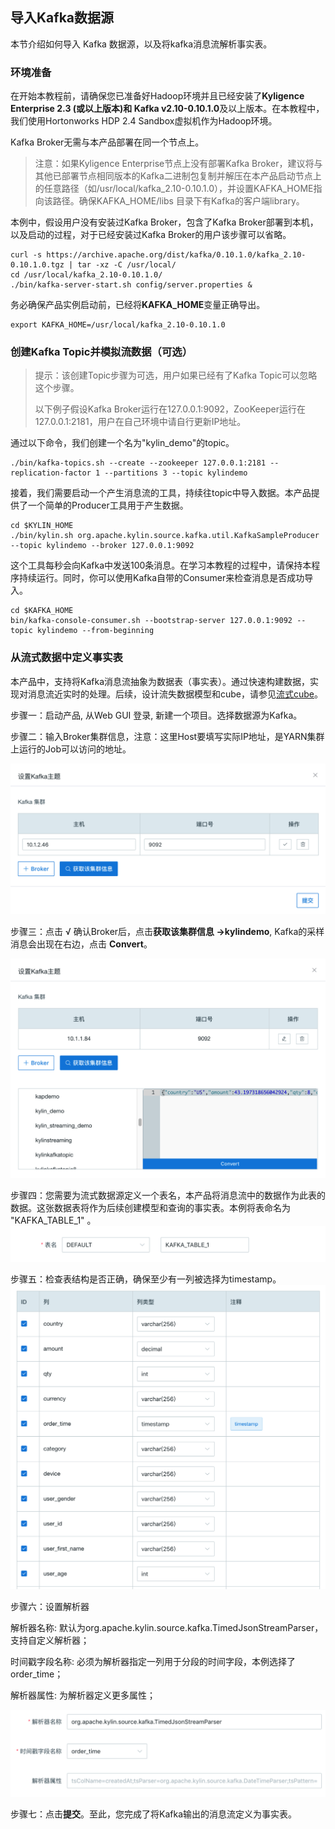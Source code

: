 ## 导入Kafka数据源
本节介绍如何导入 Kafka 数据源，以及将kafka消息流解析事实表。

### 环境准备

在开始本教程前，请确保您已准备好Hadoop环境并且已经安装了**Kyligence Enterprise 2.3 (或以上版本)和 Kafka v2.10-0.10.1.0**及以上版本。在本教程中，我们使用Hortonworks HDP 2.4 Sandbox虚拟机作为Hadoop环境。

Kafka Broker无需与本产品部署在同一个节点上。

> 注意：如果Kyligence Enterprise节点上没有部署Kafka Broker，建议将与其他已部署节点相同版本的Kafka二进制包复制并解压在本产品启动节点上的任意路径（如/usr/local/kafka_2.10-0.10.1.0），并设置KAFKA_HOME指向该路径。确保KAFKA_HOME/libs 目录下有Kafka的客户端library。

本例中，假设用户没有安装过Kafka Broker，包含了Kafka Broker部署到本机，以及启动的过程，对于已经安装过Kafka Broker的用户该步骤可以省略。

```shell
curl -s https://archive.apache.org/dist/kafka/0.10.1.0/kafka_2.10-0.10.1.0.tgz | tar -xz -C /usr/local/
cd /usr/local/kafka_2.10-0.10.1.0/
./bin/kafka-server-start.sh config/server.properties &
```

务必确保产品实例启动前，已经将**KAFKA_HOME**变量正确导出。

```shell
export KAFKA_HOME=/usr/local/kafka_2.10-0.10.1.0
```

### 创建Kafka Topic并模拟流数据（可选）

> 提示：该创建Topic步骤为可选，用户如果已经有了Kafka Topic可以忽略这个步骤。
>
> 以下例子假设Kafka Broker运行在127.0.0.1:9092，ZooKeeper运行在127.0.0.1:2181，用户在自己环境中请自行更新IP地址。

通过以下命令，我们创建一个名为"kylin_demo"的topic。

```shell
./bin/kafka-topics.sh --create --zookeeper 127.0.0.1:2181 --replication-factor 1 --partitions 3 --topic kylindemo
```

接着，我们需要启动一个产生消息流的工具，持续往topic中导入数据。本产品提供了一个简单的Producer工具用于产生数据。

```shell
cd $KYLIN_HOME
./bin/kylin.sh org.apache.kylin.source.kafka.util.KafkaSampleProducer --topic kylindemo --broker 127.0.0.1:9092
```
这个工具每秒会向Kafka中发送100条消息。在学习本教程的过程中，请保持本程序持续运行。同时，你可以使用Kafka自带的Consumer来检查消息是否成功导入。

```shell
cd $KAFKA_HOME
bin/kafka-console-consumer.sh --bootstrap-server 127.0.0.1:9092 --topic kylindemo --from-beginning
```



### 从流式数据中定义事实表

本产品中，支持将Kafka消息流抽象为数据表（事实表）。通过快速构建数据，实现对消息流近实时的处理。后续，设计流失数据模型和cube，请参见[流式cube](../streaming_cube.cn.md)。

步骤一：启动产品, 从Web GUI 登录, 新建一个项目。选择数据源为Kafka。

步骤二：输入Broker集群信息，注意：这里Host要填写实际IP地址，是YARN集群上运行的Job可以访问的地址。

![输入 Broker 集群信息](images/kafka_setting.png)

步骤三：点击 √ 确认Broker后，点击**获取该集群信息 ->kylindemo**, Kafka的采样消息会出现在右边，点击 **Convert**。

![获取 Broker 集群信息](images/k3.cn.png)

步骤四：您需要为流式数据源定义一个表名，本产品将消息流中的数据作为此表的数据。这张数据表将作为后续创建模型和查询的事实表。本例将表命名为 "KAFKA_TABLE_1" 。
![为流式数据源定义表名](images/s4.png)

步骤五：检查表结构是否正确，确保至少有一列被选择为timestamp。
![至少一列为 timestamp](images/s5.png)

步骤六：设置解析器

解析器名称: 默认为org.apache.kylin.source.kafka.TimedJsonStreamParser，支持自定义解析器；

时间戳字段名称: 必须为解析器指定一列用于分段的时间字段，本例选择了order_time；

解析器属性: 为解析器定义更多属性；

![设置解析器](images/s6.png)

步骤七：点击**提交**。至此，您完成了将Kafka输出的消息流定义为事实表。




